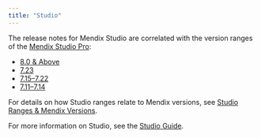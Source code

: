 ```yaml
---
title: "Studio"
---
```


The release notes for Mendix Studio are correlated with the version ranges of the [Mendix Studio Pro](../studio-pro/index): 

* [8.0 & Above](8.0-and-above)
* [7.23](7.23)
* [7.15–7.22](7.15-7.22)
* [7.11–7.14](7.11-7.14)

For details on how Studio ranges relate to Mendix versions, see [Studio Ranges & Mendix Versions](/studio/general-versions).

For more information on Studio, see the [Studio Guide](/studio).

